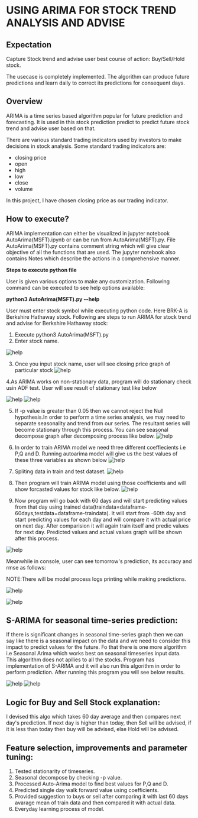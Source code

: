 # USING ARIMA FOR STOCK TREND ANALYSIS AND ADVISE

## Expectation

Capture Stock trend and advise user best course of action: Buy/Sell/Hold stock.

The usecase is completely implemented. The algorithm can  produce future predictions and learn daily to correct its predictions for consequent days. 

## Overview

ARIMA is a time series based algorithm popular for future prediction and forecasting. It is used in this stock prediction predict to predict future stock trend and advise user based on that. 

There are various standard trading indicators used by investors to make decisions in stock analysis. Some standard trading indicators are:
* closing price
* open
* high
* low
* close
* volume

In this project, I have chosen closing price as our trading indicator.

## How to execute?

ARIMA implementation can either be visualized in jupyter notebook AutoArima(MSFT).ipynb or can be run from AutoArima(MSFT).py. File AutoArima(MSFT).py contains comment string which will give clear objective of all the functions that are used. The jupyter notebook also contains Notes which describe the actions in a comprehensive manner.  

**Steps to execute python file**

User is given various options to make any customization. Following command can be executed to see help options available:

**python3 AutoArima(MSFT).py --help**

User must enter stock symbol while executing python code. Here BRK-A is Berkshire Hathaway stock.
Following are steps to run ARIMA for stock trend and advise for Berkshire Hathaway stock:

1. Execute python3 AutoArima(MSFT).py
2. Enter stock name.

![help](images/userinput.png)

3. Once you input stock name, user will see closing price graph of particular stock
![help](images/Stock_Close.png)

4.As ARIMA works on non-stationary data, program will do stationary check usin ADF test. User will see result of stationary test like below

![help](images/Stationary_Test_Result.png)
![help](images/StationarityPlot.png)

5. If -p value is greater than 0.05 then we cannot reject the Null hypothesis.In order to perform a time series analysis, we may need to separate seasonality and trend from our series. The resultant series will become stationary through this process. You can see seasonal decompose graph after decomposing process like below.
![help](images/seasonal_decompose.png)

6. In order to train ARIMA model we need three different coeffiecients i.e P,Q and D. Running autoarima model will give us the best values of these three variables as shown below
![help](images/Auto-Arima-Coefficient.png)

7. Spliting data in train and test dataset.
![help](images/Train_Test_Split.png)

8. Then program will train ARIMA model using those coefficients and will show forcasted values for stock like below.
![help](images/Forecasted_Values_Arima.png)
  
9. Now program will go back with 60 days and will start predicting values from that day using trained data(traindata=dataframe-60days,testdata=dataframe-traindata). It will start from -60th day and start predicting values for each day and will compare it with actual price on next day. After comparision it will again train itself and predic values for next day. Predicted values and actual values graph will be shown after this process.

 ![help](images/ARIMA_Predicted_vs_Actual.png)

Meanwhile in console, user can see tomorrow's prediction, its accuracy and rmse as follows:

NOTE:There will be model process logs printing while making predictions.

![help](images/Suggestion.png)

![help](images/performance_result.png)


## S-ARIMA for seasonal time-series prediction:
If there is significant changes in seasonal time-series graph then we can say like there is a seasonal impact on the data and we need to consider this impact to predict values for the future. Fo that there is one more algorithm i.e Seasonal Arima which works best on seasonal timeseries input data. This algorithm does not apllies to all the stocks. Program has implementation of S-ARIMA and it will also run this algorithm in order to perform prediction. After running this program you will see below results.

![help](images/S-Arima_performance_report.png)
![help](images/S-Arima-Result.png)

## Logic for Buy and Sell Stock explanation:

I devised this algo which takes 60 day average and then compares next day's prediction. If next day is higher than today, then Sell will be advised, if it is less than today then buy will be advised, else Hold will be advised.

## Feature selection, improvements and parameter tuning:

1. Tested stationarity of timeseries.
2. Seasonal decompose by checking -p value.
3. Processed Auto-Arima model to find best values for P,Q and D.
4. Predicted single day walk forward value using coefficients.
5. Provided suggestion to buys or sell after comparing it with last 60 days avarage mean of train data and then compared it with actual data.
6. Everyday learning process of model.
